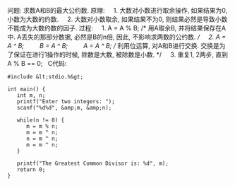 问题: 求数A和B的最大公约数.
原理:
    1. 大数对小数进行取余操作, 如果结果为0, 小数为大数的约数.
    2. 大数对小数取余, 如果结果不为0, 则结果必然是导致小数不能成为大数约数的因子.
过程:
    1. A = A % B; /* 用A取余B, 并将结果保存在A中. A丢失的那部分数据, 必然是B的n倍, 因此, 不影响求两数的公约数. */
    2. A = A ^ B;
        B = A ^ B;
        A = A ^ B; /* 利用位运算, 对A和B进行交换. 交换是为了保证在进行1操作的时候, 除数是大数, 被除数是小数. */
    3. 重复1, 2两步, 直到A % B == 0;
 
C代码:

```c-sharp
#include &lt;stdio.h&gt;

int main() {
   int m, n;
   printf("Enter two integers: ");
   scanf("%d%d", &amp;m, &amp;n);

   while(n != 0) {
      m = m % n;
      m = m ^ n;
      n = m ^ n;
      m = m ^ n;
   }

   printf("The Greatest Common Divisor is: %d", m);
   return 0;
}
```

